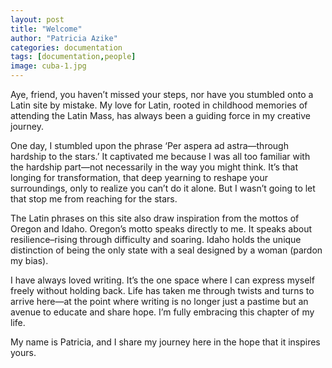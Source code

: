 ```yaml
---
layout: post
title: "Welcome"
author: "Patricia Azike"
categories: documentation
tags: [documentation,people]
image: cuba-1.jpg
---
```


Aye, friend, you haven’t missed your steps, nor have you stumbled onto a Latin site by mistake. My love for Latin, rooted in childhood memories of attending the Latin Mass, has always been a guiding force in my creative journey.

One day, I stumbled upon the phrase ‘Per aspera ad astra—through hardship to the stars.’ It captivated me because I was all too familiar with the hardship part—not necessarily in the way you might think. It’s that longing for transformation, that deep yearning to reshape your surroundings, only to realize you can’t do it alone. But I wasn’t going to let that stop me from reaching for the stars.

The Latin phrases on this site also draw inspiration from the mottos of Oregon and Idaho. Oregon’s motto speaks directly to me. It speaks about resilience–rising through difficulty and soaring. Idaho holds the unique distinction of being the only state with a seal designed by a woman (pardon my bias).

I have always loved writing. It’s the one space where I can express myself freely without holding back. Life has taken me through twists and turns to arrive here—at the point where writing is no longer just a pastime but an avenue to educate and share hope. I’m fully embracing this chapter of my life.

My name is Patricia, and I share my journey here in the hope that it inspires yours.
